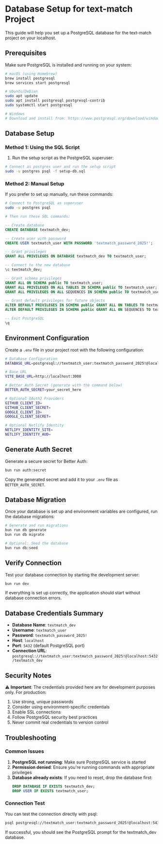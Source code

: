 # Database Setup for text-match Project

This guide will help you set up a PostgreSQL database for the text-match project on your localhost.

## Prerequisites

Make sure PostgreSQL is installed and running on your system:

```bash
# macOS (using Homebrew)
brew install postgresql
brew services start postgresql

# Ubuntu/Debian
sudo apt update
sudo apt install postgresql postgresql-contrib
sudo systemctl start postgresql

# Windows
# Download and install from: https://www.postgresql.org/download/windows/
```

## Database Setup

### Method 1: Using the SQL Script

1. Run the setup script as the PostgreSQL superuser:

```bash
# Connect as postgres user and run the setup script
sudo -u postgres psql -f setup-db.sql
```

### Method 2: Manual Setup

If you prefer to set up manually, run these commands:

```bash
# Connect to PostgreSQL as superuser
sudo -u postgres psql

# Then run these SQL commands:
```

```sql
-- Create database
CREATE DATABASE textmatch_dev;

-- Create user with password
CREATE USER textmatch_user WITH PASSWORD 'textmatch_password_2025!';

-- Grant privileges
GRANT ALL PRIVILEGES ON DATABASE textmatch_dev TO textmatch_user;

-- Connect to the new database
\c textmatch_dev;

-- Grant schema privileges
GRANT ALL ON SCHEMA public TO textmatch_user;
GRANT ALL PRIVILEGES ON ALL TABLES IN SCHEMA public TO textmatch_user;
GRANT ALL PRIVILEGES ON ALL SEQUENCES IN SCHEMA public TO textmatch_user;

-- Grant default privileges for future objects
ALTER DEFAULT PRIVILEGES IN SCHEMA public GRANT ALL ON TABLES TO textmatch_user;
ALTER DEFAULT PRIVILEGES IN SCHEMA public GRANT ALL ON SEQUENCES TO textmatch_user;

-- Exit PostgreSQL
\q
```

## Environment Configuration

Create a `.env` file in your project root with the following configuration:

```bash
# Database Configuration
DATABASE_URL=postgresql://textmatch_user:textmatch_password_2025!@localhost:5432/textmatch_dev

# Base URL
VITE_BASE_URL=http://localhost:3000

# Better Auth Secret (generate with the command below)
BETTER_AUTH_SECRET=your_secret_here

# Optional OAuth2 Providers
GITHUB_CLIENT_ID=
GITHUB_CLIENT_SECRET=
GOOGLE_CLIENT_ID=
GOOGLE_CLIENT_SECRET=

# Optional Netlify Identity
NETLIFY_IDENTITY_SITE=
NETLIFY_IDENTITY_AUD=
```

## Generate Auth Secret

Generate a secure secret for Better Auth:

```bash
bun run auth:secret
```

Copy the generated secret and add it to your `.env` file as `BETTER_AUTH_SECRET`.

## Database Migration

Once your database is set up and environment variables are configured, run the database migrations:

```bash
# Generate and run migrations
bun run db generate
bun run db migrate

# Optional: Seed the database
bun run db:seed
```

## Verify Connection

Test your database connection by starting the development server:

```bash
bun run dev
```

If everything is set up correctly, the application should start without database connection errors.

## Database Credentials Summary

- **Database Name**: `textmatch_dev`
- **Username**: `textmatch_user`
- **Password**: `textmatch_password_2025!`
- **Host**: `localhost`
- **Port**: `5432` (default PostgreSQL port)
- **Connection URL**: `postgresql://textmatch_user:textmatch_password_2025!@localhost:5432/textmatch_dev`

## Security Notes

⚠️ **Important**: The credentials provided here are for development purposes only. For production:

1. Use strong, unique passwords
2. Consider using environment-specific credentials
3. Enable SSL connections
4. Follow PostgreSQL security best practices
5. Never commit real credentials to version control

## Troubleshooting

### Common Issues

1. **PostgreSQL not running**: Make sure PostgreSQL service is started
2. **Permission denied**: Ensure you're running commands with appropriate privileges
3. **Database already exists**: If you need to reset, drop the database first:
   ```sql
   DROP DATABASE IF EXISTS textmatch_dev;
   DROP USER IF EXISTS textmatch_user;
   ```

### Connection Test

You can test the connection directly with psql:

```bash
psql postgresql://textmatch_user:textmatch_password_2025!@localhost:5432/textmatch_dev
```

If successful, you should see the PostgreSQL prompt for the textmatch_dev database.
